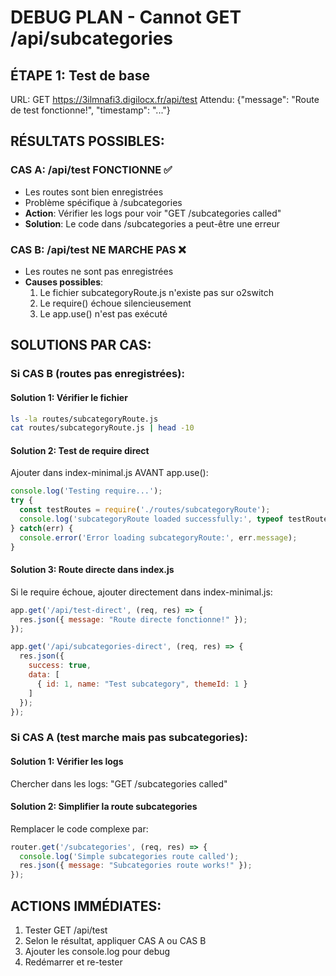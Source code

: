 # DEBUG PLAN - Cannot GET /api/subcategories

## ÉTAPE 1: Test de base
URL: GET https://3ilmnafi3.digilocx.fr/api/test
Attendu: {"message": "Route de test fonctionne!", "timestamp": "..."}

## RÉSULTATS POSSIBLES:

### CAS A: /api/test FONCTIONNE ✅
- Les routes sont bien enregistrées
- Problème spécifique à /subcategories
- **Action**: Vérifier les logs pour voir "GET /subcategories called"
- **Solution**: Le code dans /subcategories a peut-être une erreur

### CAS B: /api/test NE MARCHE PAS ❌
- Les routes ne sont pas enregistrées
- **Causes possibles**:
  1. Le fichier subcategoryRoute.js n'existe pas sur o2switch
  2. Le require() échoue silencieusement
  3. Le app.use() n'est pas exécuté

## SOLUTIONS PAR CAS:

### Si CAS B (routes pas enregistrées):

#### Solution 1: Vérifier le fichier
```bash
ls -la routes/subcategoryRoute.js
cat routes/subcategoryRoute.js | head -10
```

#### Solution 2: Test de require direct
Ajouter dans index-minimal.js AVANT app.use():
```javascript
console.log('Testing require...');
try {
  const testRoutes = require('./routes/subcategoryRoute');
  console.log('subcategoryRoute loaded successfully:', typeof testRoutes);
} catch(err) {
  console.error('Error loading subcategoryRoute:', err.message);
}
```

#### Solution 3: Route directe dans index.js
Si le require échoue, ajouter directement dans index-minimal.js:
```javascript
app.get('/api/test-direct', (req, res) => {
  res.json({ message: "Route directe fonctionne!" });
});

app.get('/api/subcategories-direct', (req, res) => {
  res.json({ 
    success: true, 
    data: [
      { id: 1, name: "Test subcategory", themeId: 1 }
    ]
  });
});
```

### Si CAS A (test marche mais pas subcategories):

#### Solution 1: Vérifier les logs
Chercher dans les logs: "GET /subcategories called"

#### Solution 2: Simplifier la route subcategories
Remplacer le code complexe par:
```javascript
router.get('/subcategories', (req, res) => {
  console.log('Simple subcategories route called');
  res.json({ message: "Subcategories route works!" });
});
```

## ACTIONS IMMÉDIATES:
1. Tester GET /api/test
2. Selon le résultat, appliquer CAS A ou CAS B
3. Ajouter les console.log pour debug
4. Redémarrer et re-tester